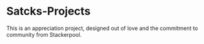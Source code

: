 # Satcks-Projects
This is an appreciation project, designed out of love and the commitment to community from Stackerpool.
